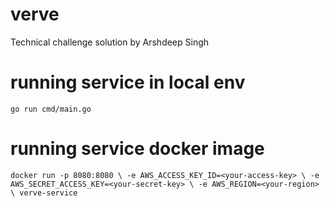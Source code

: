 # verve
Technical challenge solution by Arshdeep Singh

# running service in local env
`go run cmd/main.go`

# running service docker image
`docker run -p 8080:8080 \
    -e AWS_ACCESS_KEY_ID=<your-access-key> \
    -e AWS_SECRET_ACCESS_KEY=<your-secret-key> \
    -e AWS_REGION=<your-region> \
    verve-service`
